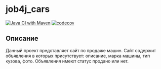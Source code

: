 # job4j_cars

[![Java CI with Maven](https://github.com/evgnovoselov/job4j_cars/actions/workflows/maven.yml/badge.svg)](https://github.com/evgnovoselov/job4j_cars/actions/workflows/maven.yml)
[![codecov](https://codecov.io/gh/evgnovoselov/job4j_cars/branch/master/graph/badge.svg?token=Do0NVD6fxB)](https://codecov.io/gh/evgnovoselov/job4j_cars)

## Описание

Данный проект представляет сайт по продаже машин. Сайт содержит объявления в которых присутствует: описание, марка машины, тип кузова, фото. Объявления имеют статус продано или нет.
